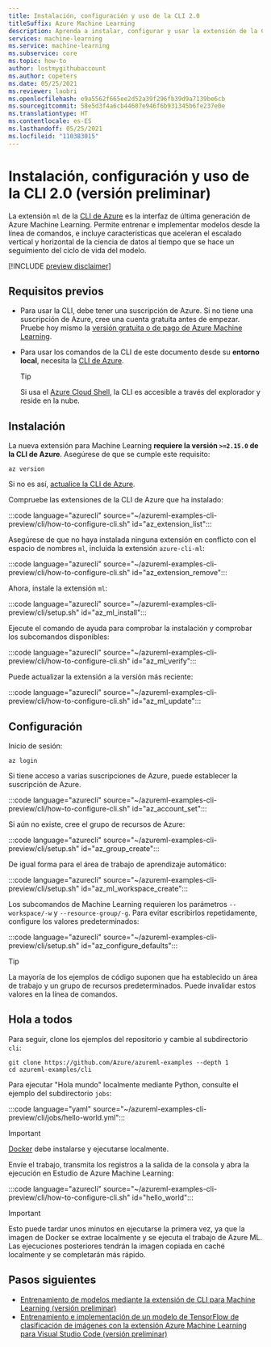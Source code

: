```yaml
---
title: Instalación, configuración y uso de la CLI 2.0
titleSuffix: Azure Machine Learning
description: Aprenda a instalar, configurar y usar la extensión de la CLI para Machine Learning.
services: machine-learning
ms.service: machine-learning
ms.subservice: core
ms.topic: how-to
author: lostmygithubaccount
ms.author: copeters
ms.date: 05/25/2021
ms.reviewer: laobri
ms.openlocfilehash: e9a5562f665ee2d52a39f296fb39d9a7139be6cb
ms.sourcegitcommit: 58e5d3f4a6cb44607e946f6b931345b6fe237e0e
ms.translationtype: HT
ms.contentlocale: es-ES
ms.lasthandoff: 05/25/2021
ms.locfileid: "110383015"
---
```

# <a name="install-set-up-and-use-the-20-cli-preview"></a>Instalación, configuración y uso de la CLI 2.0 (versión preliminar)

La extensión `ml` de la [CLI de Azure](/cli/azure/) es la interfaz de última generación de Azure Machine Learning. Permite entrenar e implementar modelos desde la línea de comandos, e incluye características que aceleran el escalado vertical y horizontal de la ciencia de datos al tiempo que se hace un seguimiento del ciclo de vida del modelo.

[!INCLUDE [preview disclaimer](../../includes/machine-learning-preview-generic-disclaimer.md)]

## <a name="prerequisites"></a>Requisitos previos

- Para usar la CLI, debe tener una suscripción de Azure. Si no tiene una suscripción de Azure, cree una cuenta gratuita antes de empezar. Pruebe hoy mismo la [versión gratuita o de pago de Azure Machine Learning](https://aka.ms/AMLFree).
- Para usar los comandos de la CLI de este documento desde su **entorno local**, necesita la [CLI de Azure](/cli/azure/install-azure-cli).

    > [!TIP]
    > Si usa el [Azure Cloud Shell](https://azure.microsoft.com/features/cloud-shell/), la CLI es accesible a través del explorador y reside en la nube.

## <a name="installation"></a>Instalación

La nueva extensión para Machine Learning **requiere la versión `>=2.15.0` de la CLI de Azure**. Asegúrese de que se cumple este requisito:

```azurecli
az version
```

Si no es así, [actualice la CLI de Azure](/cli/azure/update-azure-cli).

Compruebe las extensiones de la CLI de Azure que ha instalado:

:::code language="azurecli" source="~/azureml-examples-cli-preview/cli/how-to-configure-cli.sh" id="az_extension_list":::

Asegúrese de que no haya instalada ninguna extensión en conflicto con el espacio de nombres `ml`, incluida la extensión `azure-cli-ml`:

:::code language="azurecli" source="~/azureml-examples-cli-preview/cli/how-to-configure-cli.sh" id="az_extension_remove":::

Ahora, instale la extensión `ml`:

:::code language="azurecli" source="~/azureml-examples-cli-preview/cli/setup.sh" id="az_ml_install":::

Ejecute el comando de ayuda para comprobar la instalación y comprobar los subcomandos disponibles:

:::code language="azurecli" source="~/azureml-examples-cli-preview/cli/how-to-configure-cli.sh" id="az_ml_verify":::

Puede actualizar la extensión a la versión más reciente:

:::code language="azurecli" source="~/azureml-examples-cli-preview/cli/how-to-configure-cli.sh" id="az_ml_update":::

## <a name="set-up"></a>Configuración

Inicio de sesión:

```azurecli
az login
```

Si tiene acceso a varias suscripciones de Azure, puede establecer la suscripción de Azure.

:::code language="azurecli" source="~/azureml-examples-cli-preview/cli/how-to-configure-cli.sh" id="az_account_set":::

Si aún no existe, cree el grupo de recursos de Azure:

:::code language="azurecli" source="~/azureml-examples-cli-preview/cli/setup.sh" id="az_group_create":::

De igual forma para el área de trabajo de aprendizaje automático:

:::code language="azurecli" source="~/azureml-examples-cli-preview/cli/setup.sh" id="az_ml_workspace_create":::

Los subcomandos de Machine Learning requieren los parámetros `--workspace/-w` y `--resource-group/-g`. Para evitar escribirlos repetidamente, configure los valores predeterminados:

:::code language="azurecli" source="~/azureml-examples-cli-preview/cli/setup.sh" id="az_configure_defaults":::

> [!TIP]
> La mayoría de los ejemplos de código suponen que ha establecido un área de trabajo y un grupo de recursos predeterminados. Puede invalidar estos valores en la línea de comandos.

## <a name="hello-world"></a>Hola a todos

Para seguir, clone los ejemplos del repositorio y cambie al subdirectorio `cli`:

```azurecli-interactive
git clone https://github.com/Azure/azureml-examples --depth 1
cd azureml-examples/cli
```

Para ejecutar "Hola mundo" localmente mediante Python, consulte el ejemplo del subdirectorio `jobs`:

:::code language="yaml" source="~/azureml-examples-cli-preview/cli/jobs/hello-world.yml":::

> [!IMPORTANT]
> [Docker](https://docker.io) debe instalarse y ejecutarse localmente.

Envíe el trabajo, transmita los registros a la salida de la consola y abra la ejecución en Estudio de Azure Machine Learning:

:::code language="azurecli" source="~/azureml-examples-cli-preview/cli/how-to-configure-cli.sh" id="hello_world":::

> [!IMPORTANT]
> Esto puede tardar unos minutos en ejecutarse la primera vez, ya que la imagen de Docker se extrae localmente y se ejecuta el trabajo de Azure ML. Las ejecuciones posteriores tendrán la imagen copiada en caché localmente y se completarán más rápido.

## <a name="next-steps"></a>Pasos siguientes

- [Entrenamiento de modelos mediante la extensión de CLI para Machine Learning (versión preliminar)](how-to-train-cli.md)
- [Entrenamiento e implementación de un modelo de TensorFlow de clasificación de imágenes con la extensión Azure Machine Learning para Visual Studio Code (versión preliminar)](tutorial-train-deploy-image-classification-model-vscode.md)
